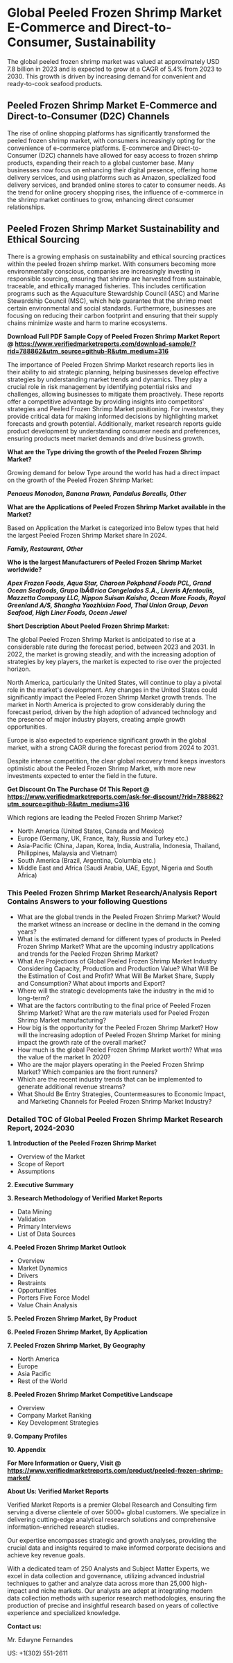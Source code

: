 <h1>Global Peeled Frozen Shrimp Market E-Commerce and Direct-to-Consumer, Sustainability</h1><p class=""><p>The global peeled frozen shrimp market was valued at approximately USD 7.8 billion in 2023 and is expected to grow at a CAGR of 5.4% from 2023 to 2030. This growth is driven by increasing demand for convenient and ready-to-cook seafood products.</p><h2>Peeled Frozen Shrimp Market E-Commerce and Direct-to-Consumer (D2C) Channels</h2><p>The rise of online shopping platforms has significantly transformed the peeled frozen shrimp market, with consumers increasingly opting for the convenience of e-commerce platforms. E-commerce and Direct-to-Consumer (D2C) channels have allowed for easy access to frozen shrimp products, expanding their reach to a global customer base. Many businesses now focus on enhancing their digital presence, offering home delivery services, and using platforms such as Amazon, specialized food delivery services, and branded online stores to cater to consumer needs. As the trend for online grocery shopping rises, the influence of e-commerce in the shrimp market continues to grow, enhancing direct consumer relationships.</p><h2>Peeled Frozen Shrimp Market Sustainability and Ethical Sourcing</h2><p>There is a growing emphasis on sustainability and ethical sourcing practices within the peeled frozen shrimp market. With consumers becoming more environmentally conscious, companies are increasingly investing in responsible sourcing, ensuring that shrimp are harvested from sustainable, traceable, and ethically managed fisheries. This includes certification programs such as the Aquaculture Stewardship Council (ASC) and Marine Stewardship Council (MSC), which help guarantee that the shrimp meet certain environmental and social standards. Furthermore, businesses are focusing on reducing their carbon footprint and ensuring that their supply chains minimize waste and harm to marine ecosystems.</p></p><p class=""><strong>Download Full PDF Sample Copy of Peeled Frozen Shrimp Market Report @ <a href="https://www.verifiedmarketreports.com/download-sample/?rid=788862&utm_source=github-R&utm_medium=316" target="_blank">https://www.verifiedmarketreports.com/download-sample/?rid=788862&utm_source=github-R&utm_medium=316</a></strong></p><p>The importance of&nbsp;Peeled Frozen Shrimp Market research reports lies in their ability to aid strategic planning, helping businesses develop effective strategies by understanding market trends and dynamics. They play a crucial role in risk management by identifying potential risks and challenges, allowing businesses to mitigate them proactively. These reports offer a competitive advantage by providing insights into competitors' strategies and Peeled Frozen Shrimp Market positioning. For investors, they provide critical data for making informed decisions by highlighting market forecasts and growth potential. Additionally, market research reports guide product development by understanding consumer needs and preferences, ensuring products meet market demands and drive business growth.</p><p><strong>What are the&nbsp;Type driving the growth of the Peeled Frozen Shrimp Market?</strong></p><p id="" class="">Growing demand for below Type around the world has had a direct impact on the growth of the Peeled Frozen Shrimp Market:</p><p class=""><em><strong>Penaeus Monodon, Banana Prawn, Pandalus Borealis, Other</strong></em></p><p class=""><strong>What are the&nbsp;Applications&nbsp;of Peeled Frozen Shrimp Market available in the Market?</strong></p><p id="" class="">Based on Application the Market is categorized into Below types that held the largest Peeled Frozen Shrimp Market share In 2024.</p><p class=""><em><strong>Family, Restaurant, Other</strong></em></p><p class=""><strong>Who is the largest Manufacturers of Peeled Frozen Shrimp Market worldwide?</strong></p><p><em><strong>Apex Frozen Foods, Aqua Star, Charoen Pokphand Foods PCL, Grand Ocean Seafoods, Grupo IbÃ©rica Congelados S.A., Liveris Afentoulis, Mazzetta Company LLC, Nippon Suisan Kaisha, Ocean More Foods, Royal Greenland A/S, Shangha Yaozhixian Food, Thai Union Group, Devon Seafood, High Liner Foods, Ocean Jewel</strong></em></p><p id="" class=""><strong>Short Description About Peeled Frozen Shrimp Market:</strong></p><p>The global Peeled Frozen Shrimp Market is anticipated to rise at a considerable rate during the forecast period, between 2023 and 2031. In 2022, the market is growing steadily, and with the increasing adoption of strategies by key players, the market is expected to rise over the projected horizon.</p><p>North America, particularly the United States, will continue to play a pivotal role in the market's development. Any changes in the United States could significantly impact the Peeled Frozen Shrimp Market growth trends. The market in North America is projected to grow considerably during the forecast period, driven by the high adoption of advanced technology and the presence of major industry players, creating ample growth opportunities.</p><p>Europe is also expected to experience significant growth in the global market, with a strong CAGR during the forecast period from 2024 to 2031.</p><p>Despite intense competition, the clear global recovery trend keeps investors optimistic about the Peeled Frozen Shrimp Market, with more new investments expected to enter the field in the future.</p><p id="" class=""><strong>Get Discount On The Purchase Of This Report @ <a href="https://www.verifiedmarketreports.com/ask-for-discount/?rid=788862?utm_source=github-R&utm_medium=316" target="_blank">https://www.verifiedmarketreports.com/ask-for-discount/?rid=788862?utm_source=github-R&utm_medium=316</a></strong></p><p class="">Which regions are leading the Peeled Frozen Shrimp Market?</p><ul><li>North America (United States, Canada and Mexico)</li><li>Europe (Germany, UK, France, Italy, Russia and Turkey etc.)</li><li>Asia-Pacific (China, Japan, Korea, India, Australia, Indonesia, Thailand, Philippines, Malaysia and Vietnam)</li><li>South America (Brazil, Argentina, Columbia etc.)</li><li>Middle East and Africa (Saudi Arabia, UAE, Egypt, Nigeria and South Africa)</li></ul><h3 id="" class="">This Peeled Frozen Shrimp Market Research/Analysis Report Contains Answers to your following Questions</h3><ul><li>What are the global trends in the Peeled Frozen Shrimp Market? Would the market witness an increase or decline in the demand in the coming years?</li><li>What is the estimated demand for different types of products in Peeled Frozen Shrimp Market? What are the upcoming industry applications and trends for the Peeled Frozen Shrimp Market?</li><li>What Are Projections of Global Peeled Frozen Shrimp Market Industry Considering Capacity, Production and Production Value? What Will Be the Estimation of Cost and Profit? What Will Be Market Share, Supply and Consumption? What about imports and Export?</li><li>Where will the strategic developments take the industry in the mid to long-term?</li><li>What are the factors contributing to the final price of Peeled Frozen Shrimp Market? What are the raw materials used for Peeled Frozen Shrimp Market manufacturing?</li><li>How big is the opportunity for the Peeled Frozen Shrimp Market? How will the increasing adoption of Peeled Frozen Shrimp Market for mining impact the growth rate of the overall market?</li><li>How much is the global Peeled Frozen Shrimp Market worth? What was the value of the market In 2020?</li><li>Who are the major players operating in the Peeled Frozen Shrimp Market? Which companies are the front runners?</li><li>Which are the recent industry trends that can be implemented to generate additional revenue streams?</li><li>What Should Be Entry Strategies, Countermeasures to Economic Impact, and Marketing Channels for Peeled Frozen Shrimp Market Industry?</li></ul><h3 id="" class="">Detailed TOC of Global Peeled Frozen Shrimp Market Research Report, 2024-2030</h3><p id="" class=""><strong>1. Introduction of the Peeled Frozen Shrimp Market</strong></p><ul><li>Overview of the Market</li><li>Scope of Report</li><li>Assumptions</li></ul><p id="" class=""><strong>2. Executive Summary</strong></p><p id="" class=""><strong>3. Research Methodology of Verified Market Reports</strong></p><ul><li>Data Mining</li><li>Validation</li><li>Primary Interviews</li><li>List of Data Sources</li></ul><p id="" class=""><strong>4. Peeled Frozen Shrimp Market Outlook</strong></p><ul><li>Overview</li><li>Market Dynamics</li><li>Drivers</li><li>Restraints</li><li>Opportunities</li><li>Porters Five Force Model</li><li>Value Chain Analysis</li></ul><p id="" class=""><strong>5. Peeled Frozen Shrimp Market, By Product</strong></p><p id="" class=""><strong>6. Peeled Frozen Shrimp Market, By Application</strong></p><p id="" class=""><strong>7. Peeled Frozen Shrimp Market, By Geography</strong></p><ul><li>North America</li><li>Europe</li><li>Asia Pacific</li><li>Rest of the World</li></ul><p id="" class=""><strong>8. Peeled Frozen Shrimp Market Competitive Landscape</strong></p><ul><li>Overview</li><li>Company Market Ranking</li><li>Key Development Strategies</li></ul><p id="" class=""><strong>9. Company Profiles</strong></p><p id="" class=""><strong>10. Appendix</strong></p><p id="" class=""><strong>For More Information or Query, Visit @ <a href="https://www.verifiedmarketreports.com/product/peeled-frozen-shrimp-market/" target="_blank">https://www.verifiedmarketreports.com/product/peeled-frozen-shrimp-market/</a></strong></p><p id="" class=""><strong>About Us: Verified Market Reports</strong></p><p id="" class="">Verified Market Reports is a premier Global Research and Consulting firm serving a diverse clientele of over 5000+ global customers. We specialize in delivering cutting-edge analytical research solutions and comprehensive information-enriched research studies.</p><p id="" class="">Our expertise encompasses strategic and growth analyses, providing the crucial data and insights required to make informed corporate decisions and achieve key revenue goals.</p><p id="" class="">With a dedicated team of 250 Analysts and Subject Matter Experts, we excel in data collection and governance, utilizing advanced industrial techniques to gather and analyze data across more than 25,000 high-impact and niche markets. Our analysts are adept at integrating modern data collection methods with superior research methodologies, ensuring the production of precise and insightful research based on years of collective experience and specialized knowledge.</p><p id="" class=""><strong>Contact us:</strong></p><p id="" class="">Mr. Edwyne Fernandes</p><p id="" class="">US: +1(302) 551-2611</p>